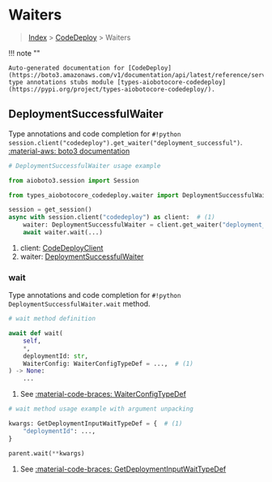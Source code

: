 # Waiters

> [Index](../README.md) > [CodeDeploy](./README.md) > Waiters

!!! note ""

    Auto-generated documentation for [CodeDeploy](https://boto3.amazonaws.com/v1/documentation/api/latest/reference/services/codedeploy.html#codedeploy)
    type annotations stubs module [types-aiobotocore-codedeploy](https://pypi.org/project/types-aiobotocore-codedeploy/).

## DeploymentSuccessfulWaiter

Type annotations and code completion for `#!python session.client("codedeploy").get_waiter("deployment_successful")`.
[:material-aws: boto3 documentation](https://boto3.amazonaws.com/v1/documentation/api/latest/reference/services/codedeploy/waiter/DeploymentSuccessful.html#CodeDeploy.Waiter.DeploymentSuccessful)

```python
# DeploymentSuccessfulWaiter usage example

from aioboto3.session import Session

from types_aiobotocore_codedeploy.waiter import DeploymentSuccessfulWaiter

session = get_session()
async with session.client("codedeploy") as client:  # (1)
    waiter: DeploymentSuccessfulWaiter = client.get_waiter("deployment_successful")  # (2)
    await waiter.wait(...)
```

1. client: [CodeDeployClient](./client.md)
2. waiter: [DeploymentSuccessfulWaiter](./waiters.md#deploymentsuccessfulwaiter)


### wait

Type annotations and code completion for `#!python DeploymentSuccessfulWaiter.wait` method.

```python
# wait method definition

await def wait(
    self,
    *,
    deploymentId: str,
    WaiterConfig: WaiterConfigTypeDef = ...,  # (1)
) -> None:
    ...
```

1. See [:material-code-braces: WaiterConfigTypeDef](./type_defs.md#waiterconfigtypedef)


```python
# wait method usage example with argument unpacking

kwargs: GetDeploymentInputWaitTypeDef = {  # (1)
    "deploymentId": ...,
}

parent.wait(**kwargs)
```

1. See [:material-code-braces: GetDeploymentInputWaitTypeDef](./type_defs.md#getdeploymentinputwaittypedef)
